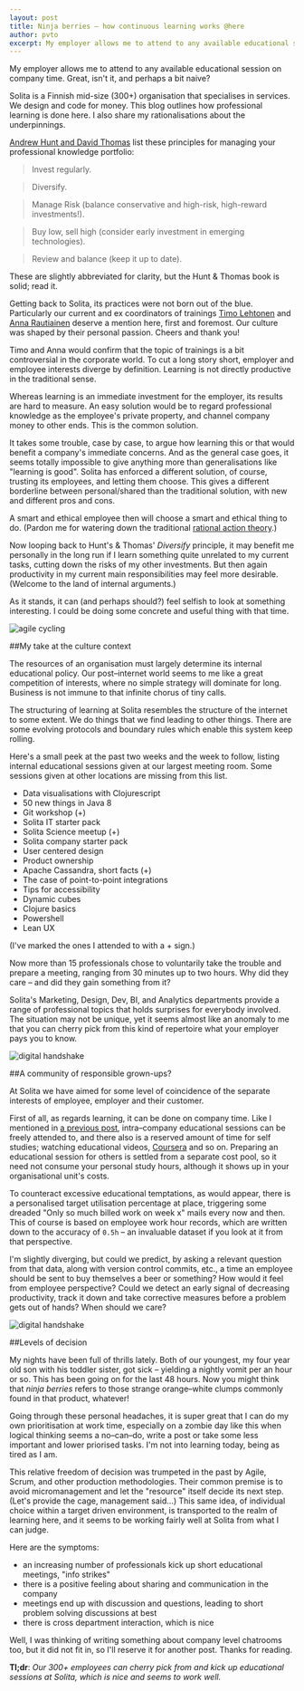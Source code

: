 ```yaml
---
layout: post
title: Ninja berries – how continuous learning works @here
author: pvto
excerpt: My employer allows me to attend to any available educational session on company time.
---
```

My employer allows me to attend to any available educational session on company time.  Great, isn't it, and perhaps a bit naive?

Solita is a Finnish mid-size (300+) organisation that specialises in services.  We design and code for money. This blog outlines how professional learning is done here.  I also share my rationalisations about the underpinnings.

[Andrew Hunt and David Thomas](http://www.amazon.com/The-Pragmatic-Programmer-Journeyman-Master/dp/020161622X) list these principles for managing your professional knowledge portfolio:

> Invest regularly.

> Diversify.

> Manage Risk (balance conservative and high-risk, high-reward investments!).

> Buy low, sell high (consider early investment in emerging technologies).

> Review and balance (keep it up to date).


These are slightly abbreviated for clarity, but the Hunt & Thomas book is solid; read it.

Getting back to Solita, its practices were not born out of the blue.  Particularly our current and ex coordinators of trainings [Timo Lehtonen](https://www.linkedin.com/profile/view?id=144187910) and [Anna Rautiainen](https://www.linkedin.com/profile/view?id=11016302) deserve a mention here, first and foremost.  Our culture was shaped by their personal passion.  Cheers and thank you!

Timo and Anna would confirm that the topic of trainings is a bit controversial in the corporate world.  To cut a long story short, employer and employee interests diverge by definition.  Learning is not directly productive in the traditional sense.

Whereas learning is an immediate investment for the employer, its results are hard to measure.  An easy solution would be to regard professional knowledge as the employee's private property, and channel company money to other ends.  This is the common solution.  

It takes some trouble, case by case, to argue how learning this or that would benefit a company's immediate concerns.  And as the general case goes, it seems totally impossible to give anything more than generalisations like "learning is good".  Solita has enforced a different solution, of course, trusting its employees, and letting them choose.  This gives a different borderline between personal/shared than the traditional solution, with new and different pros and cons.

A smart and ethical employee then will choose a smart and ethical thing to do.  (Pardon me for watering down the traditional [rational action theory](http://en.wikipedia.org/wiki/Rational_choice_theory).)

Now looping back to Hunt's & Thomas' *Diversify* principle, it may benefit me personally in the long run if I learn something quite unrelated to my current tasks, cutting down the risks of my other investments. But then again productivity in my current main responsibilities may feel more desirable.  (Welcome to the land of internal arguments.)

As it stands, it can (and perhaps should?) feel selfish to look at something interesting.  I could be doing some concrete and useful thing with that time.

![agile cycling](/img/ninja-berries/cycling.png)

##My take at the culture context

The resources of an organisation must largely determine its internal educational policy.  Our post–internet world seems to me like a great competition of interests, where no simple strategy will dominate for long.  Business is not immune to that infinite chorus of tiny calls.

The structuring of learning at Solita resembles the structure of the internet to some extent.  We do things that we find leading to other things.  There are some evolving protocols and boundary rules which enable this system keep rolling.

Here's a small peek at the past two weeks and the week to follow, listing internal educational sessions given at our largest meeting room.  Some sessions given at other locations are missing from this list.

- Data visualisations with Clojurescript
- 50 new things in Java 8
- Git workshop (+)
- Solita IT starter pack
- Solita Science meetup (+)
- Solita company starter pack
- User centered design
- Product ownership
- Apache Cassandra, short facts (+)
- The case of point-to-point integrations
- Tips for accessibility
- Dynamic cubes
- Clojure basics
- Powershell
- Lean UX

(I've marked the ones I attended to with a + sign.)

Now more than 15 professionals chose to voluntarily take the trouble and prepare a meeting, ranging from 30 minutes up to two hours.  Why did they care – and did they gain something from it?

Solita's Marketing, Design, Dev, BI, and Analytics departments provide a range of professional topics that holds surprises for everybody involved.  The situation may not be unique, yet it seems almost like an anomaly to me that you can cherry pick from this kind of repertoire what your employer pays you to know.

![digital handshake](/img/ninja-berries/handshake.png)

##A community of responsible grown-ups?

At Solita we have aimed for some level of coincidence of the separate interests of employee, employer and their customer.

First of all, as regards learning, it can be done on company time.  Like I mentioned in [a previous post](/2015/01/26/monster-fighter.html), intra–company educational sessions can be freely attended to, and there also is a reserved amount of time for self studies; watching educational videos, [Coursera](https://www.coursera.org/) and so on.  Preparing an educational session for others is settled from a separate cost pool, so it need not consume your personal study hours, although it shows up in your organisational unit's costs.

To counteract excessive educational temptations, as would appear, there is a personalised target utilisation percentage at place, triggering some dreaded "Only so much billed work on week x" mails every now and then.  This of course is based on employee work hour records, which are written down to the accuracy of ```0.5h``` – an invaluable dataset if you look at it from that perspective.

I'm slightly diverging, but could we predict, by asking a relevant question from that data, along with version control commits, etc., a time an employee should be sent to buy themselves a beer or something?  How would it feel from employee perspective?  Could we detect an early signal of decreasing productivity, track it down and take corrective measures before a problem gets out of hands?  When should we care?

![digital handshake](/img/ninja-berries/drops.png)

##Levels of decision

My nights have been full of thrills lately.  Both of our youngest, my four year old son with his toddler sister, got sick – yielding a nightly vomit per an hour or so.  This has been going on for the last 48 hours.  Now you might think that *ninja berries* refers to those strange orange–white clumps commonly found in that product, whatever!

Going through these personal headaches, it is super great that I can do my own prioritisation at work time, especially on a zombie day like this when logical thinking seems a no–can–do, write a post or take some less important and lower priorised tasks.  I'm not into learning today, being as tired as I am.

This relative freedom of decision was trumpeted in the past by Agile, Scrum, and other production methodologies.  Their common premise is to avoid micromanagement and let the "resource" itself decide its next step.  (Let's provide the cage, management said...)  This same idea, of individual choice within a target driven environment, is transported to the realm of learning here, and it seems to be working fairly well at Solita from what I can judge.

Here are the symptoms:

- an increasing number of professionals kick up short educational meetings, "info strikes"
- there is a positive feeling about sharing and communication in the company
- meetings end up with discussion and questions, leading to short problem solving discussions at best
- there is cross department interaction, which is nice

Well, I was thinking of writing something about company level chatrooms too, but it did not fit in, so I'll reserve it for another post.  Thanks for reading.


**Tl;dr**:  *Our 300+ employees can cherry pick from and kick up educational sessions at Solita, which is nice and seems to work well.*

